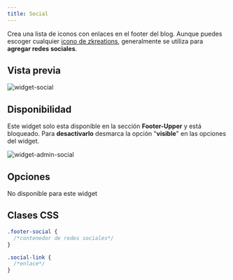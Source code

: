 ```yaml
---
title: Social
---
```


Crea una lista de iconos con enlaces en el footer del blog. Aunque puedes escoger cualquier [icono de zkreations](https://icons.zkreations.com/), generalmente se utiliza para **agregar redes sociales**.

## Vista previa

![widget-social](/images/widgets/social.png)


## Disponibilidad

Este widget solo esta disponible en la sección **Footer-Upper** y está bloqueado. Para **desactivarlo** desmarca la opción "**visible**" en las opciones del widget.

![widget-admin-social](/images/widgets/admin-social.png)

## Opciones

No disponible para este widget

## Clases CSS

```css
.footer-social {
  /*contenedor de redes sociales*/
}

.social-link {
  /*enlace*/
}
```